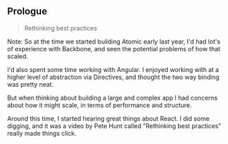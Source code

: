 ## Prologue
> Rethinking best practices

Note:
So at the time we started building Atomic early last year, I'd had lot's of experience with Backbone, and seen the potential problems of how that scaled. 

I'd also spent some time working with Angular. I enjoyed working with at  a higher level of abstraction via Directives, and thought the two way binding was pretty neat.

But when thinking about building a large and complex app I had concerns about how it might scale, in terms of performance and structure.

Around this time, I started hearing great things about React. I did some digging, and it was a video by Pete Hunt called "Rethinking best practices" really made things click.
